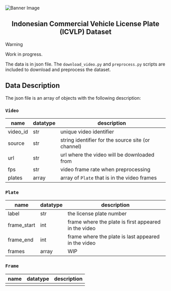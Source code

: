 ![Banner Image](https://data.risangbaskoro.com/icvlp/banner.png)

<h2 align="center">
    Indonesian Commercial Vehicle License Plate (ICVLP)
    Dataset
</h2>

> [!WARNING]
> Work in progress.

The data is in json file. The `download_video.py` and `preprocess.py` scripts are included to download and preprocess
the dataset.

## Data Description

The json file is an array of objects with the following description:

### `Video`

| name     | datatype     | description                                        |
|----------|--------------|----------------------------------------------------|
| video_id | str          | unique video identifier                            |
| source   | str          | string identifier for the source site (or channel) |
| url      | str          | url where the video will be downloaded from        |
| fps      | str          | video frame rate when preprocessing                |
| plates   | array<Plate> | array of `Plate` that is in the video frames       |

### `Plate`

| name        | datatype     | description                                          |
|-------------|--------------|------------------------------------------------------|
| label       | str          | the license plate number                             |
| frame_start | int          | frame where the plate is first appeared in the video |
| frame_end   | int          | frame where the plate is last appeared in the video  |
| frames      | array<Frame> | WIP                                                  |

### `Frame`

| name | datatype | description |
|------|----------|-------------|
|      |          |             |
